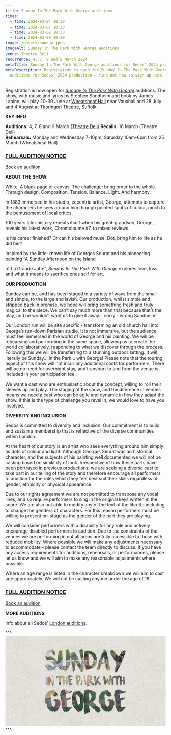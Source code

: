 ```yaml
---
title: Sunday In The Park With George auditions
times:
  - time: 2024-03-04 18:30
  - time: 2024-03-07 18:30
  - time: 2024-03-08 18:30
  - time: 2024-03-09 10:30
image: /assets/sunday.jpeg
imageAlt: Sunday In The Park With George auditions
venue: Theatre Deli
recurrence: 4, 7, 8 and 9 March 2024
metaTitle: Sunday In The Park With George auditions for Sedos’ 2024 production
metaDescription: Registration is open for Sunday In The Park With George
  auditions for Sedos’ 2024 production – find out how to sign up here
---
```

Registration is now open for *[Sunday In The Park With George](https://www.sedos.co.uk/shows/2024-sunday-in-the-park-with-george)* auditions. The show, with music and lyrics by Stephen Sondheim and book by James Lapine, will play 20-30 June at [Wheatsheaf Hall](https://www.sedos.co.uk/venues/wheatsheaf-hall) near Vauxhall and 28 July and 4 August at [Thoringon Theatre](https://www.thoringtontheatre.co.uk), Suffolk. 

**KEY INFO**

**Auditions:** 4, 7, 8 and 9 March ([Theatre Deli](https://www.sedos.co.uk/venues/theatre-deli))
**Recalls:** 16 March (Theatre Deli)\
**Rehearsals:** Monday and Wednesday 7-10pm; Saturday  10am-6pm from 25 March (Wheatsheaf Hall)

### **[FULL AUDITION NOTICE](https://drive.google.com/file/d/1kwJ8OuX-eteVaRrPuL_B6zVyD3m-T3FY/view)**

[Book an audition](https://membership.sedos.co.uk/signup/122)

**ABOUT THE SHOW**

White. A blank page or canvas. The challenge: bring order to the whole.
Through design. Composition. Tension. Balance. Light. And harmony.

In 1883 immersed in his studio, eccentric artist, George, attempts to capture the characters he sees around him through pointed spots of colour, much to the bemusement of local critics.

100 years later history repeats itself when his great-grandson, George, reveals his latest work, Chromoloume #7, to mixed reviews.

Is his career finished? Or can his beloved muse, Dot, bring him to life as he did her?

Inspired by the little-known life of Georges Seurat and his pioneering painting “A Sunday Afternoon on the Island

of La Grande Jatte”, *Sunday In The Park With George* explores love, loss, and what it means to sacrifice ones self for art.

**OUR PRODUCTION**

Sunday can be, and has been staged in a variety of ways from the small and simple, to the large and lavish. Our production, whilst simple and stripped back in premise, we hope will bring something fresh and truly magical to the piece. We can’t say much more than that because that’s the play, and he wouldn’t want us to give it away... sorry - wrong Sondheim!

Our London run will be site specific - transforming an old church hall into George’s run-down Parisian studio. It is not immersive, but the audience must feel immersed in the world of George and his painting. We will be rehearsing and performing in the same space, allowing us to create the world collaboratively, responding to what we discover through the process. Following this we will be transferring to a stunning outdoor setting. It will literally be Sunday... in the Park... with George! Please note that the touring aspect of this show will not incur any additional costs for performers. There will be no need for overnight stay, and transport to and from the venue is included in your participation fee.

We want a cast who are enthusiastic about the concept, willing to roll their sleeves up and play. The staging of the show, and the diference in venues means we need a cast who can be agile and dynamic in how they adapt the show. If this is the type of challenge you revel in, we would love to have you involved.

**DIVERSITY AND INCLUSION**

Sedos is committed to diversity and inclusion. Our commitment is to build and sustain a membership that is reflective of the diverse communities within London.

At the heart of our story is an artist who sees everything around him simply as dots of colour and light. Although Georges Seurat was an historical character, and the subjects of his painting well documented we will not be casting based on similarity of look. Irrespective of how these parts have been portrayed in previous productions, we are seeking a diverse cast to take part in our telling of the story and therefore encourage all performers to audition for the roles which they feel best suit their skills regardless of gender, ethnicity or physical appearance.

Due to our rights agreement we are not permitted to transpose any vocal lines, and so require performers to sing in the original keys written in the score. We are also not able to modify any of the text of the libretto including to change the genders of characters. For this reason performers must be willing to present on-stage as the gender of the part they are playing.

We will consider performers with a disability for any role and actively encourage disabled performers to audition. Due to the constraints of the venues we are performing in not all areas are fully accessible to those with reduced mobility. Where possible we will make any adjustments necessary to accommodate - please contact the team directly to discuss. If you have any access requirements for auditions, rehearsals, or performances, please let us know and we will aim to make any reasonable adjustments where possible.

Where an age range is listed in the character breakdown we will aim to cast age appropriately. We will not be casting anyone under the age of 18.

### **[FULL AUDITION NOTICE](https://drive.google.com/file/d/1kwJ8OuX-eteVaRrPuL_B6zVyD3m-T3FY/view)**

[Book an audition](https://membership.sedos.co.uk/signup/122)

**MORE AUDITIONS**

Info about all Sedos’ [London auditions](https://www.sedos.co.uk/get-involved).

^^^
![Sunday In The Park With George auditions](/assets/sunday.jpeg)
^^^